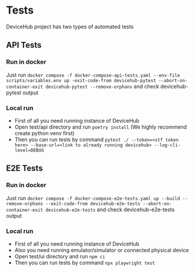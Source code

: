 # Tests

DeviceHub project has two types of automated tests

## API Tests

### Run in docker
Just run
`docker compose -f docker-compose-api-tests.yaml --env-file scripts/variables.env up -exit-code-from devicehub-pytest --abort-on-container-exit devicehub-pytest --remove-orphans` and check devicehub-pytest output

### Local run
- First of all you need running instance of DeviceHub
- Open test/api directory and run `poetry install` (We highly recommend create python venv first)
- Then you can run tests by command `pytest ./ --token=<stf token here> --base-url=<link to already running devicehub> --log-cli-level=DEBUG`


## E2E Tests

### Run in docker
Just run
`docker compose -f docker-compose-e2e-tests.yaml up --build --remove-orphans --exit-code-from devicehub-e2e-tests --abort-on-container-exit devicehub-e2e-tests` and check devicehub-e2e-tests output

### Local run
- First of all you need running instance of DeviceHub
- Also you need running emulator/simulator or connected physical device
- Open test/ui directory and run `npm ci`
- Then you can run tests by command `npx playwright test `
